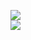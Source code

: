 [![](https://img.shields.io/badge/Made%20With-Github%20Spray-lightgrey.svg?style=for-the-badge&logo=github)](https://github.com/Annihil/github-spray#11304)  
[![](https://i.imgur.com/2DrTn0Z.gif)](https://github.com/Annihil/github-spray)